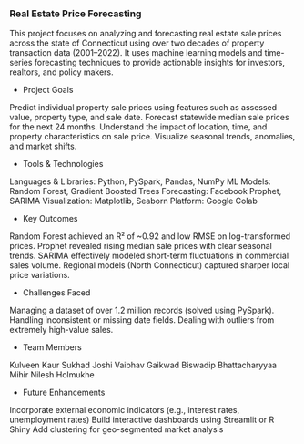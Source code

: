 ### Real Estate Price Forecasting

This project focuses on analyzing and forecasting real estate sale prices across the state of Connecticut using over two decades of property transaction data (2001–2022). It uses machine learning models and time-series forecasting techniques to provide actionable insights for investors, realtors, and policy makers.

- Project Goals
  
Predict individual property sale prices using features such as assessed value, property type, and sale date.
Forecast statewide median sale prices for the next 24 months.
Understand the impact of location, time, and property characteristics on sale price.
Visualize seasonal trends, anomalies, and market shifts.

- Tools & Technologies
  
Languages & Libraries: Python, PySpark, Pandas, NumPy
ML Models: Random Forest, Gradient Boosted Trees
Forecasting: Facebook Prophet, SARIMA
Visualization: Matplotlib, Seaborn
Platform: Google Colab

- Key Outcomes
  
Random Forest achieved an R² of ~0.92 and low RMSE on log-transformed prices.
Prophet revealed rising median sale prices with clear seasonal trends.
SARIMA effectively modeled short-term fluctuations in commercial sales volume.
Regional models (North Connecticut) captured sharper local price variations.

- Challenges Faced
  
Managing a dataset of over 1.2 million records (solved using PySpark).
Handling inconsistent or missing date fields.
Dealing with outliers from extremely high-value sales.

- Team Members
  
Kulveen Kaur
Sukhad Joshi
Vaibhav Gaikwad
Biswadip Bhattacharyyaa
Mihir Nilesh Holmukhe

- Future Enhancements
  
Incorporate external economic indicators (e.g., interest rates, unemployment rates)
Build interactive dashboards using Streamlit or R Shiny
Add clustering for geo-segmented market analysis
